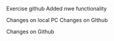Exercise github 
Added nwe functionality

Changes on local PC
Changes on GIthub

Changes on Github

